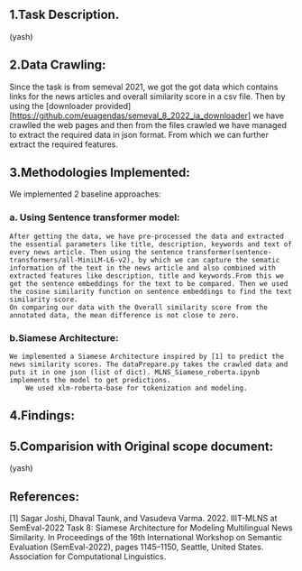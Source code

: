 ## 1.Task Description.
(yash)

## 2.Data Crawling:
Since the task is from semeval 2021, we got the got data which contains links for the news articles and overall similarity score in a csv file. Then by using the [downloader provided][https://github.com/euagendas/semeval_8_2022_ia_downloader] we have crawlled the web pages and then from the files crawled we have managed to extract the required data in json format. From which we can further extract the required features.  

## 3.Methodologies Implemented:

We implemented 2 baseline approaches:

### a. Using Sentence transformer model:
    After getting the data, we have pre-processed the data and extracted the essential parameters like title, description, keywords and text of every news article. Then using the sentence transformer(sentence-transformers/all-MiniLM-L6-v2), by which we can capture the sematic information of the text in the news article and also combined with extracted features like description, title and keywords.From this we get the sentence embeddings for the text to be compared. Then we used the cosine similarity function on sentence embeddings to find the text similarity score.
    On comparing our data with the Overall similarity score from the annotated data, the mean difference is not close to zero.    


### b.Siamese Architecture:
    We implemented a Siamese Architecture inspired by [1] to predict the news similarity scores. The dataPrepare.py takes the crawled data and puts it in one json (list of dict). MLNS_Siamese_roberta.ipynb implements the model to get predictions.
        We used xlm-roberta-base for tokenization and modeling.
## 4.Findings:       


## 5.Comparision with Original scope document:
(yash)

## References:
[1] Sagar Joshi, Dhaval Taunk, and Vasudeva Varma. 2022. IIIT-MLNS at SemEval-2022 Task 8: Siamese Architecture for Modeling Multilingual News Similarity. In Proceedings of the 16th International Workshop on Semantic Evaluation (SemEval-2022), pages 1145–1150, Seattle, United States. Association for Computational Linguistics.
